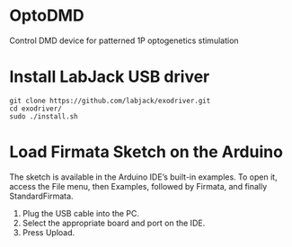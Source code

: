 # OptoDMD

Control DMD device for patterned 1P optogenetics stimulation

# Install LabJack USB driver

```
git clone https://github.com/labjack/exodriver.git
cd exodriver/
sudo ./install.sh   
```

# Load Firmata Sketch on the Arduino

The sketch is available in the Arduino IDE’s built-in examples. To open it, access the File menu, then Examples, followed by Firmata, and finally StandardFirmata.
1. Plug the USB cable into the PC.  
2. Select the appropriate board and port on the IDE.  
3. Press Upload.  
